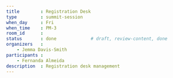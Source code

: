 ```yaml
---
title        : Registration Desk
type         : summit-session
when_day     : Fri
when_time    : PM-3
room_id      :
status       : done             # draft, review-content, done
organizers   :
    - Jemma Davis-Smith
participants :
    - Fernanda Almeida
description  : Registration desk management
---
```


